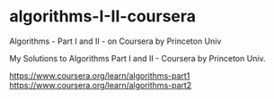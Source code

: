 # algorithms-I-II-coursera
Algorithms - Part I and II - on Coursera by Princeton Univ

My Solutions to Algorithms Part I and II - Coursera by Princeton Univ.

https://www.coursera.org/learn/algorithms-part1
https://www.coursera.org/learn/algorithms-part2
